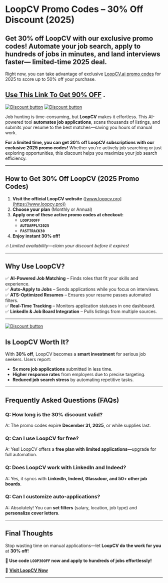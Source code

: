 # **LoopCV Promo Codes – 30% Off Discount (2025)**  

Get **30% off LoopCV** with our exclusive promo codes! Automate your job search, apply to hundreds of jobs in minutes, and land interviews faster— limited-time 2025 deal.  
---  
Right now, you can take advantage of exclusive [LoopCV.ai promo codes](https://loopcv.pro/?via=abdul) for 2025 to score up to 50% off your purchase.

## [Use This Link To Get 90% OFF](https://loopcv.pro/?via=abdul) .


[![Discount button](https://github.com/user-attachments/assets/dd346f5f-ca39-4f41-8cdd-1be90be3fe6e)](https://loopcv.pro/?via=abdul)
[![Discount button](https://github.com/user-attachments/assets/99d75cf4-358b-4ea4-98bb-f054e399bd8d)](https://loopcv.pro/?via=abdul)

Job hunting is time-consuming, but **LoopCV** makes it effortless. This AI-powered tool **automates job applications**, scans thousands of listings, and submits your resume to the best matches—saving you hours of manual work.  

**For a limited time, you can get 30% off LoopCV subscriptions with our exclusive 2025 promo codes!** Whether you're actively job searching or just exploring opportunities, this discount helps you maximize your job search efficiency.  

---  

## **How to Get 30% Off LoopCV (2025 Promo Codes)**  
1. **Visit the official LoopCV website** ([www.loopcv.pro](https://www.loopcv.pro))  
2. **Choose your plan** (Monthly or Annual)  
3. **Apply one of these active promo codes at checkout:**  
   - **`LOOP30OFF`**  
   - **`AUTOAPPLY2025`**  
   - **`FASTTRACK30`**  
4. **Enjoy instant 30% off!**  

*🔥 Limited availability—claim your discount before it expires!*  

---  

## **Why Use LoopCV?**  
✅ **AI-Powered Job Matching** – Finds roles that fit your skills and experience.  
✅ **Auto-Apply to Jobs** – Sends applications while you focus on interviews.  
✅ **ATS-Optimized Resumes** – Ensures your resume passes automated filters.  
✅ **Real-Time Tracking** – Monitors application statuses in one dashboard.  
✅ **LinkedIn & Job Board Integration** – Pulls listings from multiple sources.  

---  
[![Discount button](https://github.com/user-attachments/assets/e5cb2122-5258-4331-bbff-048ba1ae5555)](https://loopcv.pro/?via=abdul)


## **Is LoopCV Worth It?**  
With **30% off**, LoopCV becomes a **smart investment** for serious job seekers. Users report:  
- **5x more job applications** submitted in less time.  
- **Higher response rates** from employers due to precise targeting.  
- **Reduced job search stress** by automating repetitive tasks.  

---  

## **Frequently Asked Questions (FAQs)**  

### **Q: How long is the 30% discount valid?**  
A: The promo codes expire **December 31, 2025**, or while supplies last.  

### **Q: Can I use LoopCV for free?**  
A: Yes! LoopCV offers a **free plan with limited applications**—upgrade for full automation.  

### **Q: Does LoopCV work with LinkedIn and Indeed?**  
A: Yes, it syncs with **LinkedIn, Indeed, Glassdoor, and 50+ other job boards**.  

### **Q: Can I customize auto-applications?**  
A: Absolutely! You can **set filters** (salary, location, job type) and **personalize cover letters**.  

---  

## **Final Thoughts**  
Stop wasting time on manual applications—let **LoopCV do the work for you** at **30% off**!  

**🚀 Use code `LOOP30OFF` now and apply to hundreds of jobs effortlessly!**  

🔗 **[Visit LoopCV Now](https://www.loopcv.pro)**  

---  
